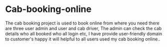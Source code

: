 # Cab-booking-online
The cab booking project is used to book online from where you need there are three user admin and user and cab driver, The admin can check the cab details who all booked who all login etc, I have provide  user-friendly  domain to customer's happy it will helpful to all users used my cab booking online..
